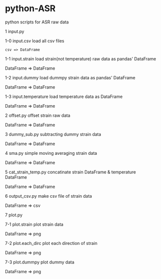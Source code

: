 # python-ASR
python scripts for ASR raw data

1 input.py

1-0 input.csv
    load all csv files
    
    csv => DataFrame

1-1 input.strain
  load strain(not temperature) raw data as pandas' DataFrame

  DataFrame => DataFrame


1-2 input.dummy
  load dummpy strain data as pandas' DataFrame

  DataFrame => DataFrame


1-3 input.temperature
  load temperature data as DataFrame

  DataFrame => DataFrame


2 offset.py
  offset strain raw data

  DataFrame => DataFrame


3 dummy_sub.py
  subtracting dummy strain data

  DataFrame => DataFrame

4 sma.py
  simple moving averaging strain data

  DataFrame => DataFrame


5 cat_strain_temp.py
  concatinate strain DataFrame & temperature DataFrame

  DataFrame => DataFrame


6 output_csv.py
  make csv file of strain data

  DataFrame => csv


7 plot.py

7-1 plot.strain
  plot strain data

  DataFrame => png


7-2 plot.each_dirc
  plot each direction of strain 

  DataFrame => png


7-3 plot.dummpy
  plot dummy data 

  DataFrame => png


